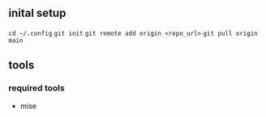 ## inital setup

`cd ~/.config`
`git init`
`git remote add origin <repo_url>`
`git pull origin main`

## tools

### required tools

- mise
